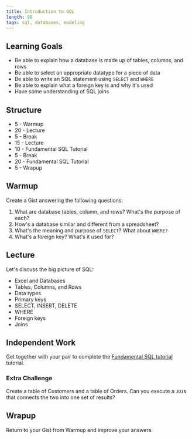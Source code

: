 ```yaml
---
title: Introduction to SQL
length: 90
tags: sql, databases, modeling
---
```


## Learning Goals

* Be able to explain how a database is made up of tables, columns, and rows
* Be able to select an appropriate datatype for a piece of data
* Be able to write an SQL statement using `SELECT` and `WHERE`
* Be able to explain what a foreign key is and why it's used
* Have some understanding of SQL joins

## Structure

* 5 - Warmup
* 20 - Lecture
* 5 - Break
* 15 - Lecture
* 10 - Fundamental SQL Tutorial
* 5 - Break
* 20 - Fundamental SQL Tutorial
* 5 - Wrapup

## Warmup

Create a Gist answering the following questions:

1. What are database tables, column, and rows? What's the purpose of each?
2. How's a database similar and different from a spreadsheet?
3. What's the meaning and purpose of `SELECT`? What about `WHERE?`
4. What's a foreign key? What's it used for?

## Lecture

Let's discuss the big picture of SQL:

* Excel and Databases
* Tables, Columns, and Rows
* Data types
* Primary keys
* SELECT, INSERT, DELETE
* WHERE
* Foreign keys
* Joins

## Independent Work

Get together with your pair to complete the
[Fundamental SQL tutorial](http://tutorials.jumpstartlab.com/topics/sql/fundamental_sql.html)
tutorial.

### Extra Challenge

Create a table of Customers and a table of Orders. Can you execute a `JOIN` that
connects the two into one set of results?

## Wrapup

Return to your Gist from Warmup and improve your answers.
